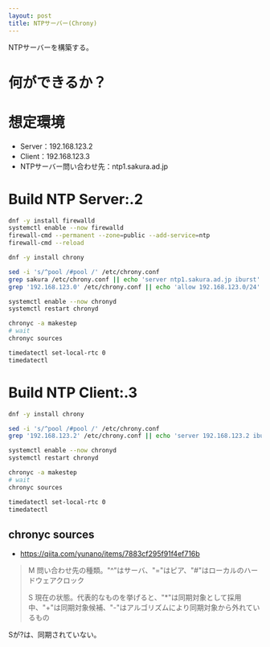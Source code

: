 ```yaml
---
layout: post
title: NTPサーバー(Chrony)
---
```


NTPサーバーを構築する。

# 何ができるか？


# 想定環境

- Server：192.168.123.2
- Client：192.168.123.3
- NTPサーバー問い合わせ先：ntp1.sakura.ad.jp

# Build NTP Server:.2

```sh
dnf -y install firewalld
systemctl enable --now firewalld
firewall-cmd --permanent --zone=public --add-service=ntp
firewall-cmd --reload

dnf -y install chrony

sed -i 's/^pool /#pool /' /etc/chrony.conf
grep sakura /etc/chrony.conf || echo 'server ntp1.sakura.ad.jp iburst' >> /etc/chrony.conf
grep '192.168.123.0' /etc/chrony.conf || echo 'allow 192.168.123.0/24' >> /etc/chrony.conf

systemctl enable --now chronyd
systemctl restart chronyd

chronyc -a makestep
# wait
chronyc sources

timedatectl set-local-rtc 0
timedatectl
```

# Build NTP Client:.3


```sh
dnf -y install chrony

sed -i 's/^pool /#pool /' /etc/chrony.conf
grep '192.168.123.2' /etc/chrony.conf || echo 'server 192.168.123.2 iburst' >> /etc/chrony.conf

systemctl enable --now chronyd
systemctl restart chronyd

chronyc -a makestep
# wait
chronyc sources

timedatectl set-local-rtc 0
timedatectl
```

## chronyc sources

- <https://qiita.com/yunano/items/7883cf295f91f4ef716b>

> M
> 問い合わせ先の種類。"^"はサーバ、"="はピア、"#"はローカルのハードウェアクロック
> 
> S
> 現在の状態。代表的なものを挙げると、"\*"は同期対象として採用中、"+"は同期対象候補、"-"はアルゴリズムにより同期対象から外れているもの

Sが?は、同期されていない。
